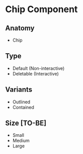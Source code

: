 # Chip Component

## Anatomy

- Chip

## Type

- Default (Non-interactive)
- Deletable (Interactive)

## Variants

- Outlined
- Contained

## Size [TO-BE]

- Small
- Medium
- Large
